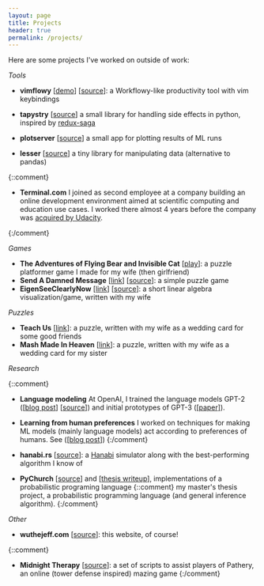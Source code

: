 ```yaml
---
layout: page
title: Projects
header: true
permalink: /projects/
---
```


Here are some projects I've worked on outside of work:

*Tools*

- **vimflowy** [[demo](https://wuthejeff.com/vimflowy)] [[source](https://github.com/WuTheFWasThat/vimflowy)]:
  a Workflowy-like productivity tool with vim keybindings

- **tapystry** [[source](https://github.com/WuTheFWasThat/tapystry)]
  a small library for handling side effects in python, inspired by [redux-saga](https://github.com/redux-saga/redux-saga)

- **plotserver** [[source](https://github.com/WuTheFWasThat/plotserver)]
  a small app for plotting results of ML runs

- **lesser** [[source](https://github.com/WuTheFWasThat/lesser)]
  a tiny library for manipulating data (alternative to pandas)

{::comment}

- **Terminal.com**
  I joined as second employee at a company building an online development environment aimed at scientific computing and education use cases.
  I worked there almost 4 years before the company was [acquired by Udacity](https://www.classcentral.com/report/udacity-acquires-terminal-com/).

{:/comment}

*Games*

- **The Adventures of Flying Bear and Invisible Cat** [[play](https://www.wuthejeff.com/bearcat-game)]: a puzzle platformer game I made for my wife (then girlfriend)
- **Send A Damned Message** [[link](https://www.wuthejeff.com/send-a-damned-message/)] [[source](https://github.com/WuTheFWasThat/send-a-damned-message)]: a simple puzzle game
- **EigenSeeClearlyNow** [[link](https://span.bitballoon.com/)] [[source](https://github.com/WuTheFWasThat/EigenSeeClearlyNow)]: a short linear algebra visualization/game, written with my wife

*Puzzles*

- **Teach Us** [[link](https://www.wuthejeff.com/teach_us)]: a puzzle, written with my wife as a wedding card for some good friends
- **Mash Made In Heaven** [[link](https://www.wuthejeff.com/mash_made_in_heaven)]: a puzzle, written with my wife as a wedding card for my sister

*Research*

{::comment}
- **Language modeling** At OpenAI, I trained the language models GPT-2 ([[blog post](https://openai.com/blog/better-language-models/)] [[source](https://github.com/openai/gpt-2)]) and initial prototypes of GPT-3 ([[paper]](https://arxiv.org/pdf/2005.14165.pdf)).
- **Learning from human preferences** I worked on techniques for making ML models (mainly language models) act according to preferences of humans.  See ([[blog post](TODO)])
{:/comment}

- **hanabi.rs** [[source](https://github.com/WuTheFWasThat/hanabi.rs)]: a [Hanabi](https://boardgamegeek.com/boardgame/98778/hanabi) simulator along with the best-performing algorithm I know of
- **PyChurch** [[source](https://github.com/WuTheFWasThat/Church-interpreter)] and [[thesis writeup](https://github.com/WuTheFWasThat/PyChurch/blob/master/papers/MEng%20thesis.pdf)], implementations of a probabilistic programing language
{::comment}
  my master's thesis project, a probabilistic programming language (and general inference algorithm).
{:/comment}

*Other*

- **wuthejeff.com** [[source](https://github.com/WuTheFWasThat/wuthefwasthat.github.io)]: this website, of course!

{::comment}
- **Midnight Therapy** [[source](https://github.com/WuTheFWasThat/midnighttherapy)]: a set of scripts to assist players of Pathery, an online (tower defense inspired) mazing game
{:/comment}
